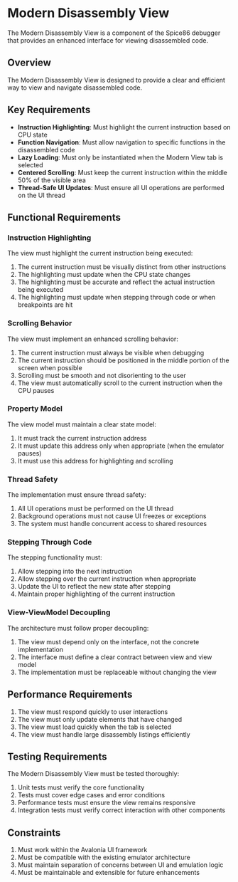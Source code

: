# Modern Disassembly View

The Modern Disassembly View is a component of the Spice86 debugger that provides an enhanced interface for viewing disassembled code.

## Overview

The Modern Disassembly View is designed to provide a clear and efficient way to view and navigate disassembled code.

## Key Requirements

- **Instruction Highlighting**: Must highlight the current instruction based on CPU state
- **Function Navigation**: Must allow navigation to specific functions in the disassembled code
- **Lazy Loading**: Must only be instantiated when the Modern View tab is selected
- **Centered Scrolling**: Must keep the current instruction within the middle 50% of the visible area
- **Thread-Safe UI Updates**: Must ensure all UI operations are performed on the UI thread

## Functional Requirements

### Instruction Highlighting

The view must highlight the current instruction being executed:

1. The current instruction must be visually distinct from other instructions
2. The highlighting must update when the CPU state changes
3. The highlighting must be accurate and reflect the actual instruction being executed
4. The highlighting must update when stepping through code or when breakpoints are hit

### Scrolling Behavior

The view must implement an enhanced scrolling behavior:

1. The current instruction must always be visible when debugging
2. The current instruction should be positioned in the middle portion of the screen when possible
3. Scrolling must be smooth and not disorienting to the user
4. The view must automatically scroll to the current instruction when the CPU pauses

### Property Model

The view model must maintain a clear state model:

1. It must track the current instruction address
2. It must update this address only when appropriate (when the emulator pauses)
3. It must use this address for highlighting and scrolling

### Thread Safety

The implementation must ensure thread safety:

1. All UI operations must be performed on the UI thread
2. Background operations must not cause UI freezes or exceptions
3. The system must handle concurrent access to shared resources

### Stepping Through Code

The stepping functionality must:

1. Allow stepping into the next instruction
2. Allow stepping over the current instruction when appropriate
3. Update the UI to reflect the new state after stepping
4. Maintain proper highlighting of the current instruction

### View-ViewModel Decoupling

The architecture must follow proper decoupling:

1. The view must depend only on the interface, not the concrete implementation
2. The interface must define a clear contract between view and view model
3. The implementation must be replaceable without changing the view

## Performance Requirements

1. The view must respond quickly to user interactions
2. The view must only update elements that have changed
3. The view must load quickly when the tab is selected
4. The view must handle large disassembly listings efficiently

## Testing Requirements

The Modern Disassembly View must be tested thoroughly:

1. Unit tests must verify the core functionality
2. Tests must cover edge cases and error conditions
3. Performance tests must ensure the view remains responsive
4. Integration tests must verify correct interaction with other components

## Constraints

1. Must work within the Avalonia UI framework
2. Must be compatible with the existing emulator architecture
3. Must maintain separation of concerns between UI and emulation logic
4. Must be maintainable and extensible for future enhancements
